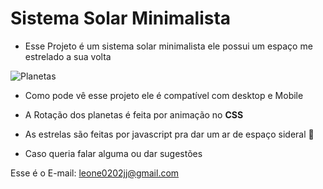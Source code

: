 # Sistema Solar Minimalista

- Esse Projeto é um sistema solar minimalista ele possui um espaço me estrelado a sua volta

![Planetas](/src/images/exemplo.png)

- Como pode vê esse projeto ele é compatível com desktop e Mobile 

- A Rotação dos planetas é feita por animação no **CSS** 

- As estrelas são feitas por javascript pra dar um ar de espaço sideral 🚀

- Caso queria falar alguma ou dar sugestões 

Esse é o E-mail: leone0202jj@gmail.com